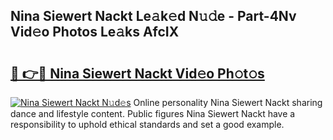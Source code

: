 ## Nina Siewert Nackt Le𝚊k𝚎d N𝚞𝚍e - Part-4Nv Vid𝚎o Photos Le𝚊ks AfcIX

# <h2><a href="http://fbasy9z.evod.top/?m=Nina+Siewert+Nackt">🔗 👉🔴 Nina Siewert Nackt Vid𝚎o Ph𝚘t𝚘s</a></h2>

[![Nina Siewert Nackt N𝚞d𝚎s](https://i.imgur.com/8V9OHl7.gif)](http://fbasy9z.evod.top/?m=Nina+Siewert+Nackt)
Online personality Nina Siewert Nackt sharing dance and lifestyle content. Public figures Nina Siewert Nackt have a responsibility to uphold ethical standards and set a good example. 
